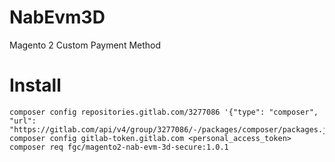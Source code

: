 # NabEvm3D
Magento 2 Custom Payment Method

# Install

```
composer config repositories.gitlab.com/3277086 '{"type": "composer", "url": "https://gitlab.com/api/v4/group/3277086/-/packages/composer/packages.json"}'
composer config gitlab-token.gitlab.com <personal_access_token>
composer req fgc/magento2-nab-evm-3d-secure:1.0.1
```